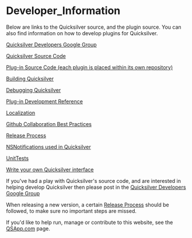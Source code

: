 # Developer\_Information

Below are links to the Quicksilver source, and the plugin source. You can also find information on how to develop plugins for Quicksilver.

[Quicksilver Developers Google Group](http://groups.google.com/group/quicksilver---development)

[Quicksilver Source Code](https://github.com/quicksilver/Quicksilver)

[Plug-in Source Code (each plugin is placed within its own repository)](https://github.com/quicksilver/)

[Building Quicksilver](Building\_Quicksilver/)

[Debugging Quicksilver](Debugging\_Quicksilver/)

[Plug-in Development Reference](https://github.com/quicksilver/PluginDevelopmentReference/blob/master/QuicksilverPlug-inReference.md)

[Localization](Localization/)

[Github Collaboration Best Practices](Github/)

[Release Process](Release\_Process/)

[NSNotifications used in Quicksilver](Notifications/)

[UnitTests](UnitTests/)

[Write your own Quicksilver interface](https://web.archive.org/web/20111206165104/http://lipidity.com/apple/quicksilver-interface-tutorial)

If you've had a play with Quicksilver's source code, and are interested in helping develop Quicksilver then please post in the [Quicksilver Developers Google Group](http://groups.google.com/group/quicksilver---development)

When releasing a new version, a certain [Release Process](Release\_Process/) should be followed, to make sure no important steps are missed.



If you'd like to help run, manage or contribute to this website, see the [QSApp.com](QSApp.com) page.

